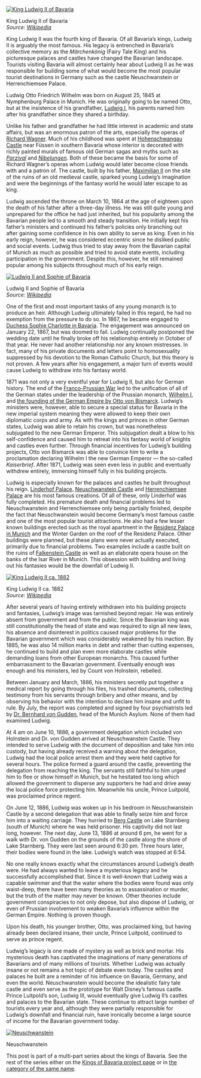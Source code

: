 [![King Ludwig II of Bavaria](ludwigii.jpg)](https://i0.wp.com/www.historyrhymes.info/wp-content/uploads/2014/10/ludwigii.jpg?ssl=1)

King Ludwig II of Bavaria  
*Source: [Wikipedia](http://de.wikipedia.org/wiki/Datei:De_20_jarige_Ludwig_II_in_kroningsmantel_door_Ferdinand_von_Piloty_1865.jpg)*

King Ludwig II was the fourth king of Bavaria. Of all Bavaria’s kings, Ludwig II is arguably the most famous. His legacy is entrenched in Bavaria’s collective memory as the *Märchenkönig* (Fairy Tale King) and his picturesque palaces and castles have changed the Bavarian landscape. Tourists visiting Bavaria will almost certainly hear about Ludwig II as he was responsible for building some of what would become the most popular tourist destinations in Germany such as the castle Neuschwanstein or Herrenchiemsee Palace.

Ludwig Otto Friedrich Wilhelm was born on August 25, 1845 at Nymphenburg Palace in Munich. He was originally going to be named Otto, but at the insistence of his grandfather, [Ludwig I](https://www.historyrhymes.info/2014/06/28/kings-of-bavaria-king-ludwig-i/), his parents named him after his grandfather since they shared a birthday.

Unlike his father and grandfather he had little interest in academic and state affairs, but was an enormous patron of the arts, especially the operas of [Richard Wagner](https://en.wikipedia.org/wiki/Richard_Wagner). Much of his childhood was spent at [Hohenschwangau Castle](https://en.wikipedia.org/wiki/Hohenschwangau_Castle) near Füssen in southern Bavaria whose interior is decorated with richly painted murals of famous old German sagas and myths such as [*Parzival*](https://en.wikipedia.org/wiki/Parzival) and [*Nibelungen*](https://en.wikipedia.org/wiki/Nibelung). Both of these became the basis for some of Richard Wagner’s operas whom Ludwig would later become close friends with and a patron of. The castle, built by his father, [Maximilian II](https://www.historyrhymes.info/2014/09/14/kings-of-bavaria-maximilian-ii-joseph/) on the site of the ruins of an old medieval castle, sparked young Ludwig’s imagination and were the beginnings of the fantasy world he would later escape to as king.

Ludwig ascended the throne on March 10, 1864 at the age of eighteen upon the death of his father after a three-day illness. He was still quite young and unprepared for the office he had just inherited, but his popularity among the Bavarian people led to a smooth and steady transition. He initially kept his father’s ministers and continued his father’s policies only branching out after gaining some confidence in his own ability to serve as king. Even in his early reign, however, he was considered eccentric since he disliked public and social events. Ludwig thus tried to stay away from the Bavarian capital of Munich as much as possible and tried to avoid state events, including participation in the government. Despite this, however, he still remained popular among his subjects throughout much of his early reign.

[![Ludwig II and Sophie of Bavaria](Ludwig_II_and_Sophie_of_Bavaria.jpg)](https://i0.wp.com/www.historyrhymes.info/wp-content/uploads/2015/12/Ludwig_II_and_Sophie_of_Bavaria.jpg?ssl=1)

Ludwig II and Sophie of Bavaria  
*Source: [Wikipedia](https://en.wikipedia.org/wiki/File:Ludwig_II_and_Sophie_of_Bavaria.jpg)*

One of the first and most important tasks of any young monarch is to produce an heir. Although Ludwig ultimately failed in this regard, he had no exemption from the pressure to do so. In 1867, he became engaged to [Duchess Sophie Charlotte in Bavaria](https://en.wikipedia.org/wiki/Duchess_Sophie_Charlotte_in_Bavaria). The engagement was announced on January 22, 1867, but was doomed to fail. Ludwig continually postponed the wedding date until he finally broke off his relationship entirely in October of that year. He never had another relationship nor any known mistresses. In fact, many of his private documents and letters point to homosexuality suppressed by his devotion to the Roman Catholic Church, but this theory is not proven. A few years after his engagement, a major turn of events would cause Ludwig to withdraw into his fantasy world.

1871 was not only a very eventful year for Ludwig II, but also for German history. The end of the [Franco-Prussian War](https://en.wikipedia.org/wiki/Franco-Prussian_War) led to the unification of all of the German states under the leadership of the Prussian monarch, [Wilhelm I](https://en.wikipedia.org/wiki/William_I,_German_Emperor), and [the founding of the German Empire by Otto von Bismarck](https://www.historyrhymes.info/2010/04/17/nineteenth-century-german-history-rise-and-fall-of-a-new-empire-1850-1918/). Ludwig’s ministers were, however, able to secure a special status for Bavaria in the new imperial system meaning they were allowed to keep their own diplomatic corps and army. As with the kings and princes in other German states, Ludwig was able to retain his crown, but was nonetheless subjugated to the new German Emperor. This subjugation dealt a blow to his self-confidence and caused him to retreat into his fantasy world of knights and castles even further. Through financial incentives for Ludwig’s building projects, Otto von Bismarck was able to convince him to write a proclamation declaring Wilhelm I the new German Emperor — the so-called *Kaiserbrief*. After 1871, Ludwig was seen even less in public and eventually withdrew entirely, immersing himself fully in his building projects.

Ludwig is especially known for the palaces and castles he built throughout his reign. [Linderhof Palace](https://en.wikipedia.org/wiki/Linderhof_Palace), [Neuschwanstein Castle](https://en.wikipedia.org/wiki/Neuschwanstein_Castle) and [Herrenchiemsee Palace](https://en.wikipedia.org/wiki/Herrenchiemsee) are his most famous creations. Of all of these, only Linderhof was fully completed. His premature death and financial problems led to Neuschwanstein and Herrenchiemsee only being partially finished, despite the fact that Neuschwanstein would become Germany’s most famous castle and one of the most popular tourist attractions. He also had a few lesser known buildings erected such as the royal apartment in the [Residenz Palace in Munich](https://en.wikipedia.org/wiki/Munich_Residenz) and the Winter Garden on the roof of the Residenz Palace. Other buildings were planned, but these plans were never actually executed, primarily due to financial problems. Two examples include a castle built on the ruins of [Falkenstein Castle](https://en.wikipedia.org/wiki/Falkenstein_Castle_\(Pfronten\)) as well as an elaborate opera house on the banks of the Isar River in Munich. This obsession with building and living out his fantasies would be the downfall of Ludwig II.

[![King Ludwig II ca. 1882](ludwigii_1882.jpg)](https://i0.wp.com/www.historyrhymes.info/wp-content/uploads/2014/10/ludwigii_1882.jpg?ssl=1)

King Ludwig II ca. 1882  
*Source: [Wikipedia](http://en.wikipedia.org/wiki/File:Ludwig_II_of_Bavaria_-_Project_Gutenberg_eText_16431.jpg)*

After several years of having entirely withdrawn into his building projects and fantasies, Ludwig’s image was tarnished beyond repair. He was entirely absent from government and from the public. Since the Bavarian king was still constitutionally the head of state and was required to sign all new laws, his absence and disinterest in politics caused major problems for the Bavarian government which was considerably weakened by his inaction. By 1885, he was also 14 million marks in debt and rather than cutting expenses, he continued to build and plan even more elaborate castles while demanding loans from other European monarchs. This caused further embarrassment to the Bavarian government. Eventually enough was enough and his ministers, led by Count von Holnstein, rebelled.

Between January and March, 1886, his ministers secretly put together a medical report by going through his files, his trashed documents, collecting testimony from his servants through bribery and other means, and by observing his behavior with the intention to declare him insane and unfit to rule. By July, the report was completed and signed by four psychiatrists led by [Dr. Bernhard von Gudden](https://en.wikipedia.org/wiki/Bernhard_von_Gudden), head of the Munich Asylum. None of them had examined Ludwig.

At 4 am on June 10, 1886, a government delegation which included von Holnstein and Dr. von Gudden arrived at Neuschwanstein Castle. They intended to serve Ludwig with the document of deposition and take him into custody, but having already received a warning about the delegation, Ludwig had the local police arrest them and they were held captive for several hours. The police formed a guard around the castle, preventing the delegation from reaching the king. The servants still faithful to him urged him to flee or show himself in Munich, but he hesitated too long which allowed the government to disperse any supporters he had and drive away the local police force protecting him. Meanwhile his uncle, Prince Luitpold, was proclaimed prince regent.

On June 12, 1886, Ludwig was woken up in his bedroom in Neuschwanstein Castle by a second delegation that was able to finally seize him and force him into a waiting carriage. They hurried to [Berg Castle](https://en.wikipedia.org/wiki/Berg_Castle_\(Bavaria\)) on Lake Starnberg (south of Munich) where he was held prisoner. His captivity did not last long, however. The next day, June 13, 1886 at around 6 pm, he went for a walk with Dr. von Gudden on the grounds of the castle along the shore of Lake Starnberg. They were last seen around 6:30 pm. Three hours later, their bodies were found in the lake. Ludwig’s watch was stopped at 6:54.

No one really knows exactly what the circumstances around Ludwig’s death were. He had always wanted to leave a mysterious legacy and he successfully accomplished that. Since it is well-known that Ludwig was a capable swimmer and that the water where the bodies were found was only waist-deep, there have been many theories as to assassination or murder, but the truth of the matter may never be known. Other theories include government conspiracies to not only depose, but also dispose of Ludwig, or even of Prussian involvement to weaken Bavaria’s influence within the German Empire. Nothing is proven though.

Upon his death, his younger brother, Otto, was proclaimed king, but having already been declared insane, their uncle, Prince Luitpold, continued to serve as prince regent.

Ludwig’s legacy is one made of mystery as well as brick and mortar. His mysterious death has captivated the imaginations of many generations of Bavarians and of many millions of tourists. Whether Ludwig was actually insane or not remains a hot topic of debate even today. The castles and palaces he built are a reminder of his influence on Bavaria, Germany, and even the world. Neuschwanstein would become the idealistic fairy tale castle and even serve as the prototype for Walt Disney’s famous castle. Prince Luitpold’s son, Ludwig III, would eventually give Ludwig II’s castles and palaces to the Bavarian state. These continue to attract large number of tourists every year and, although they were partially responsible for Ludwig’s downfall and financial ruin, have ironically become a large source of income for the Bavarian government today.

[![Neuschwanstein](Neuschwanstein.jpg)](https://i0.wp.com/www.historyrhymes.info/wp-content/uploads/2015/12/Neuschwanstein.jpg?ssl=1)

Neuschwanstein

This post is part of a multi-part series about the kings of Bavaria. See the rest of the series either on the [Kings of Bavaria project page](https://www.historyrhymes.info/featured/kings-of-bavaria/) or in [the category of the same name](https://www.historyrhymes.info/category/multi-part-series/kings-of-bavaria/).